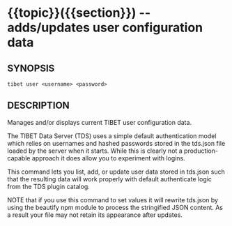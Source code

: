 {{topic}}({{section}}) -- adds/updates user configuration data
=============================================

## SYNOPSIS

    tibet user <username> <password>

## DESCRIPTION

Manages and/or displays current TIBET user configuration data.

The TIBET Data Server (TDS) uses a simple default authentication model
which relies on usernames and hashed passwords stored in the tds.json
file loaded by the server when it starts. While this is clearly not a
production-capable approach it does allow you to experiment with logins.

This command lets you list, add, or update user data stored in tds.json
such that the resulting data will work properly with default authenticate
logic from the TDS plugin catalog.

NOTE that if you use this command to set values it will rewrite tds.json
by using the beautify npm module to process the stringified JSON content.
As a result your file may not retain its appearance after updates.
